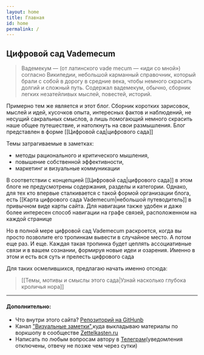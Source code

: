 ```yaml
---
layout: home
title: Главная
id: home
permalink: /
---
```


## Цифровой сад Vademecum

>Вадемекум — (от латинского vade mecum — «иди со мной») согласно Википедии, небольшой карманный справочник, который брали с собой в дорогу в средние века, чтобы немного скрасить долгий и сложный путь. Содержал вадемекум, обычно, сборник легких незатейливых мыслей, повестей, историй.

Примерно тем же является и этот блог. Сборник коротких зарисовок, мыслей и идей, кусочков опыта, интересных фактов и наблюдений, не несущий сакральных смыслов, а лишь помогающий немного скрасить наше общее путешествие, и натолкнуть на свои размышления. Блог представлен в форме [[Цифровой сад|цифрового сада]]

Темы затрагиваемые в заметках: 
- методы рационального и критического мышления, 
- повышение собственной эффективности, 
- маркетинг и визуальные коммуникации

В соответствии с концепцией [[Цифровой сад|цифрового сада]] в этом блоге не предусмотрены содержания, разделы и категории. Однако, для тех кто впервые сталкивается с такой формой организации блога, есть [[Карта цифрового сада Vademecum|небольшой путеводитель]] в привычном виде карты сайта. Для навигации также удобен и даже более интересен способ навигации на графе связей, расположенном на каждой странице



Но в полной мере цифровой сад Vademecum раскроется, когда вы просто позволите его тропинкам вывести в случайное место. А потом еще раз. И еще. Каждая такая тропинка будет цеплять ассоциативные связи и в вашем сознании, формируя новые идеи и озарения. Именно в этом и есть вся суть и прелесть цифрового сада

Для таких осмелившихся, предлагаю начать именно отсюда:
>[[Темы, мотивы и смыслы этого сада|Узнай насколько глубока кроличья нора]]

---

#### Дополнительно:
- Что внутри этого сайта? [Репозиторий на GitHunb](https://github.com/Al7F4/vademecum)
- Канал ["Визуальные заметки"](https://t.me/visualnt),куда выкладываю материалы по воркшопу в сообществе [Zettelkasten.ru](https://t.me/Zettelkasten_ru)
- Написать по любым вопросам автору в [Телеграм](https://t.me/monsieurkozik)(уведомления отключены, отвечу не позже чем через сутки)





